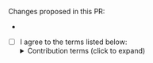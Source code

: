 Changes proposed in this PR:

-

<!-- SCROLL TO BOTTOM TO AGREE!:
Please use a descriptive title for your PR, it will be included in our changelog!

If you are making changes that you have a conflict of interest with, please
disclose this as well (this does not disqualify your PR by any means):

Conflict of interest contributions involve contributing about yourself,
family, friends, clients, employers, or your financial and other relationships.
Any external relationship can trigger a conflict of interest.
-->

<summary>

<!-- To agree, place an x in the box below, like: [x] -->
- [ ] I agree to the terms listed below:
  <details><summary>Contribution terms (click to expand)</summary>
  1) I am the sole author of this work.
  2) I agree to grant Privacy Guides a perpetual, worldwide, non-exclusive, transferable, royalty-free, irrevocable license with the right to sublicense such rights through multiple tiers of sublicensees, to reproduce, modify, display, perform, relicense, and distribute my contribution as part of this project.
  3) I have disclosed any relevant conflicts of interest in my post.
  4) I agree to the Community Code of Conduct.
  </details>

<!-- What's this? When you submit a PR, you keep the Copyright for the work you
are contributing. We need you to agree to the above terms in order for us to
publish this contribution to our website. -->
